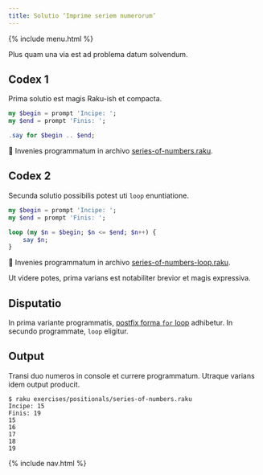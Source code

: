 ```yaml
---
title: Solutio ‘Imprime seriem numerorum’
---
```


{% include menu.html %}

Plus quam una via est ad problema datum solvendum.

## Codex 1

Prima solutio est magis Raku-ish et compacta.

```raku
my $begin = prompt 'Incipe: ';
my $end = prompt 'Finis: ';

.say for $begin .. $end;
```

🦋 Invenies programmatum in archivo [series-of-numbers.raku](https://github.com/ash/raku-course/blob/master/exercises/positionals/series-of-numbers.raku).

## Codex 2

Secunda solutio possibilis potest uti `loop` enuntiatione.

```raku
my $begin = prompt 'Incipe: ';
my $end = prompt 'Finis: ';

loop (my $n = $begin; $n <= $end; $n++) {
    say $n;
}
```

🦋 Invenies programmatum in archivo [series-of-numbers-loop.raku](https://github.com/ash/raku-course/blob/master/exercises/positionals/series-of-numbers-loop.raku).

Ut videre potes, prima varians est notabiliter brevior et magis expressiva.

## Disputatio

In prima variante programmatis, [postfix forma `for` loop](/la/essentials/loops/postfix-for) adhibetur. In secundo programmate, `loop` eligitur.

## Output

Transi duo numeros in console et currere programmatum. Utraque varians idem output producit.

```console
$ raku exercises/positionals/series-of-numbers.raku
Incipe: 15
Finis: 19
15
16
17
18
19
```

{% include nav.html %}